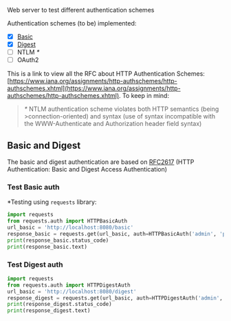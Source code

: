 
Web server to test different authentication schemes

Authentication schemes (to be) implemented:

- [x] [Basic](#basic-and-digest)
- [x] [Digest](#basic-and-digest)
- [ ] NTLM _*_
- [ ] OAuth2

This is a link to view all the RFC about HTTP Authentication Schemes: [https://www.iana.org/assignments/http-authschemes/http-authschemes.xhtml](https://www.iana.org/assignments/http-authschemes/http-authschemes.xhtml). To keep in mind:

>_*_ NTLM authentication scheme violates both HTTP semantics (being >connection-oriented) and syntax (use of syntax incompatible with the WWW-Authenticate and Authorization header field syntax)

## Basic and Digest

The basic and digest authentication are based on [RFC2617](https://tools.ietf.org/html/rfc2617) (HTTP Authentication: Basic and Digest Access Authentication)

### Test Basic auth

*Testing using `requests` library:

```python
import requests
from requests.auth import HTTPBasicAuth
url_basic = 'http://localhost:8080/basic'
response_basic = requests.get(url_basic, auth=HTTPBasicAuth('admin', 'pass'))
print(response_basic.status_code)
print(response_basic.text)
```

### Test Digest auth

```python
import requests
from requests.auth import HTTPDigestAuth
url_basic = 'http://localhost:8080/digest'
response_digest = requests.get(url_basic, auth=HTTPDigestAuth('admin', 'pass'))
print(response_digest.status_code)
print(response_digest.text)
```
